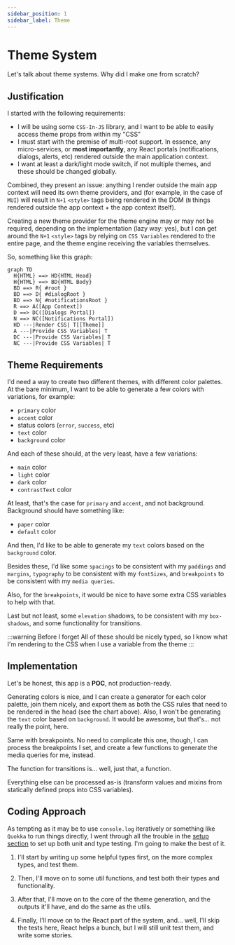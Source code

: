 ```yaml
---
sidebar_position: 1
sidebar_label: Theme
---
```


# Theme System

Let's talk about theme systems. Why did I make one from scratch?

## Justification

I started with the following requirements: 
- I will be using some `CSS-In-JS` library, and I want to be able to easily access theme props from within my "CSS"
- I must start with the premise of multi-root support. In essence, any micro-services, or **most importantly**, any React portals (notifications, dialogs, alerts, etc) rendered outside the main application context.
- I want at least a dark/light mode switch, if not multiple themes, and these should be changed globally.

Combined, they present an issue: anything I render outside the main app context will need its own theme providers, and (for example, in the case of `MUI`) will result in `N+1` `<style>` tags being rendered in the DOM (`N` things rendered outside the app context + the app context itself).

Creating a new theme provider for the theme engine may or may not be required, depending on the implementation (lazy way: yes), but I can get around the `N+1` `<style>` tags by relying on `CSS Variables` rendered to the entire page, and the theme engine receiving the variables themselves.

So, something like this graph:

```mermaid
graph TD
  H{HTML} ==> HD{HTML Head}
  H{HTML} ==> BD{HTML Body}
  BD ==> R{ #root }
  BD ==> D{ #dialogRoot }
  BD ==> N{ #notificationsRoot }
  R ==> A([App Context])
  D ==> DC([Dialogs Portal])
  N ==> NC([Notifications Portal])
  HD ---|Render CSS| T[[Theme]] 
  A ---|Provide CSS Variables| T
  DC ---|Provide CSS Variables| T
  NC ---|Provide CSS Variables| T
```

## Theme Requirements

I'd need a way to create two different themes, with different color palettes. At the bare minimum, I want to be able to generate a few colors with variations, for example: 

- `primary` color
- `accent` color
- status colors (`error`, `success`, etc)
- `text` color
- `background` color

And each of these should, at the very least, have a few variations: 

- `main` color
- `light` color
- `dark` color
- `contrastText` color

At least, that's the case for `primary` and `accent`, and not background. Background should have something like:
 
- `paper` color
- `default` color

And then, I'd like to be able to generate my `text` colors based on the `background` color.

Besides these, I'd like some `spacings` to be consistent with my `paddings` and `margins`, `typography` to be consistent with my `fontSizes`, and `breakpoints` to be consistent with my `media queries`.

Also, for the `breakpoints`, it would be nice to have some extra CSS variables to help with that.

Last but not least, some `elevation` shadows, to be consistent with my `box-shadows`, and some functionality for transitions.

:::warning Before I forget
All of these should be nicely typed, so I know what I'm rendering to the CSS when I use a variable from the theme
:::

## Implementation

Let's be honest, this app is a **POC**, not production-ready. 

Generating colors is nice, and I can create a generator for each color palette, join them nicely, and export them as both the CSS rules that need to be rendered in the head (see the chart above). Also, I won't be generating the `text` color based on `background`. It would be awesome, but that's... not really the point, here.

Same with breakpoints. No need to complicate this one, though, I can process the breakpoints I set, and create a few functions to generate the media queries for me, instead.

The function for transitions is... well, just that, a function.

Everything else can be processed as-is (transform values and mixins from statically defined props into CSS variables).

## Coding Approach

As tempting as it may be to use `console.log` iteratively or something like `Quokka` to run things directly, I went through all the trouble in the [setup section](./setup) to set up both unit and type testing. I'm going to make the best of it.

1. I'll start by writing up some helpful types first, on the more complex types, and test them.

2. Then, I'll move on to some util functions, and test both their types and functionality.

3. After that, I'll move on to the core of the theme generation, and the outputs it'll have, and do the same as the utils.

4. Finally, I'll move on to the React part of the system, and... well, I'll skip the tests here, React helps a bunch, but I will still unit test them, and write some stories. 